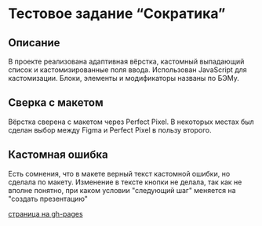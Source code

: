 # Тестовое задание “Сократика” #

## Описание ##
В проекте реализована адаптивная вёрстка, кастомный выпадающий список и кастомизированные поля ввода. Использован JavaScript для кастомизации. Блоки, элементы и модификаторы названы по БЭМу.

## Сверка с макетом ##
Вёрстка сверена с макетом через Perfect Pixel. В некоторых местах был сделан выбор между Figma и Perfect Pixel в пользу второго.

## Кастомная ошибка ##
Есть сомнения, что в макете верный текст кастомной ошибки, но сделала по макету.
Изменение в тексте кнопки не делала, так как не вполне понятно, при каком условии "следующий шаг" меняется на "создать презентацию"

[страница на gh-pages](https://katkovatanya.github.io/sokratika/)
